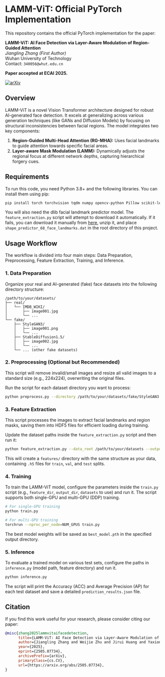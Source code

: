 # LAMM-ViT: Official PyTorch Implementation

This repository contains the official PyTorch implementation for the paper:

**LAMM-ViT: AI Face Detection via Layer-Aware Modulation of Region-Guided Attention**  
*Jiangling Zhang (First Author)*  
Wuhan University of Technology  
Contact: `340056@whut.edu.cn`

**Paper accepted at ECAI 2025.**

[![arXiv](https://img.shields.io/badge/arXiv-2505.07734-b31b1b.svg)](https://arxiv.org/abs/2505.07734)

## Overview

LAMM-ViT is a novel Vision Transformer architecture designed for robust AI-generated face detection. It excels at generalizing across various generation techniques (like GANs and Diffusion Models) by focusing on structural inconsistencies between facial regions. The model integrates two key components:
1.  **Region-Guided Multi-Head Attention (RG-MHA):** Uses facial landmarks to guide attention towards specific facial areas.
2.  **Layer-aware Mask Modulation (LAMM):** Dynamically adjusts the regional focus at different network depths, capturing hierarchical forgery cues.

## Requirements

To run this code, you need Python 3.8+ and the following libraries. You can install them using pip:

```bash
pip install torch torchvision tqdm numpy opencv-python Pillow scikit-learn h5py dlib psutil
```

You will also need the dlib facial landmark predictor model. The `feature_extraction.py` script will attempt to download it automatically. If it fails, you can download it manually from [here](http://dlib.net/files/shape_predictor_68_face_landmarks.dat.bz2), unzip it, and place `shape_predictor_68_face_landmarks.dat` in the root directory of this project.

## Usage Workflow

The workflow is divided into four main steps: Data Preparation, Preprocessing, Feature Extraction, Training, and Inference.

### 1. Data Preparation

Organize your real and AI-generated (fake) face datasets into the following directory structure:

```
/path/to/your/datasets/
├── real/
│   └── IMDB_WIKI/
│       ├── image001.jpg
│       └── ...
└── fake/
    ├── StyleGAN3/
    │   ├── image001.png
    │   └── ...
    ├── StableDiffusion1.5/
    │   ├── image002.jpg
    │   └── ...
    └── ... (other fake datasets)
```

### 2. Preprocessing (Optional but Recommended)

This script will remove invalid/small images and resize all valid images to a standard size (e.g., 224x224), overwriting the original files.

Run the script for each dataset directory you want to process:

```bash
python preprocess.py --directory /path/to/your/datasets/fake/StyleGAN3
```

### 3. Feature Extraction

This script processes the images to extract facial landmarks and region masks, saving them into HDF5 files for efficient loading during training.

Update the dataset paths inside the `feature_extraction.py` script and then run it:

```bash
python feature_extraction.py --data_root /path/to/your/datasets --output_dir ./features
```

This will create a `features/` directory with the same structure as your data, containing `.h5` files for `train`, `val`, and `test` splits.

### 4. Training

To train the LAMM-ViT model, configure the parameters inside the `train.py` script (e.g., `feature_dir`, `output_dir`, `datasets` to use) and run it. The script supports both single-GPU and multi-GPU (DDP) training.

```bash
# For single-GPU training
python train.py

# For multi-GPU training
torchrun --nproc_per_node=NUM_GPUS train.py
```

The best model weights will be saved as `best_model.pth` in the specified output directory.

### 5. Inference

To evaluate a trained model on various test sets, configure the paths in `inference.py` (model path, feature directory) and run it.

```bash
python inference.py
```

The script will print the Accuracy (ACC) and Average Precision (AP) for each test dataset and save a detailed `prediction_results.json` file.

## Citation

If you find this work useful for your research, please consider citing our paper:

```bibtex
@misc{zhang2025lammvitaifacedetection,
      title={LAMM-ViT: AI Face Detection via Layer-Aware Modulation of Region-Guided Attention}, 
      author={Jiangling Zhang and Weijie Zhu and Jirui Huang and Yaxiong Chen},
      year={2025},
      eprint={2505.07734},
      archivePrefix={arXiv},
      primaryClass={cs.CV},
      url={https://arxiv.org/abs/2505.07734}, 
}
```
